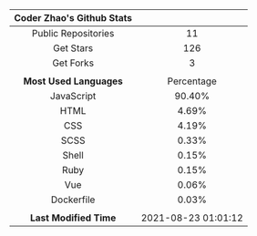 | **Coder Zhao's Github Stats** | |
|:-:|:-:|
| Public Repositories | 11 |
| Get Stars | 126 |
| Get Forks | 3 |
| | |
| **Most Used Languages** | Percentage |
| JavaScript | 90.40% |
| HTML | 4.69% |
| CSS | 4.19% |
| SCSS | 0.33% |
| Shell | 0.15% |
| Ruby | 0.15% |
| Vue | 0.06% |
| Dockerfile | 0.03% |
| | |
| **Last Modified Time** | 2021-08-23 01:01:12 |